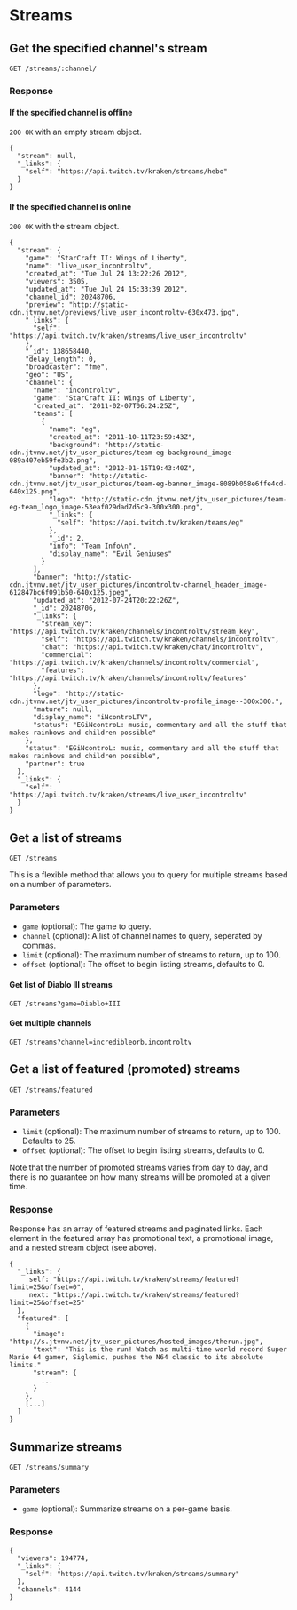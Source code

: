 # Streams

## Get the specified channel's stream

`GET /streams/:channel/`

### Response

#### If the specified channel is offline

`200 OK` with an empty stream object.

    {
      "stream": null,
      "_links": {
        "self": "https://api.twitch.tv/kraken/streams/hebo"
      }
    }

#### If the specified channel is online

`200 OK` with the stream object.

    {
      "stream": {
        "game": "StarCraft II: Wings of Liberty",
        "name": "live_user_incontroltv",
        "created_at": "Tue Jul 24 13:22:26 2012",
        "viewers": 3505,
        "updated_at": "Tue Jul 24 15:33:39 2012",
        "channel_id": 20248706,
        "preview": "http://static-cdn.jtvnw.net/previews/live_user_incontroltv-630x473.jpg",
        "_links": {
          "self": "https://api.twitch.tv/kraken/streams/live_user_incontroltv"
        },
        "_id": 138658440,
        "delay_length": 0,
        "broadcaster": "fme",
        "geo": "US",
        "channel": {
          "name": "incontroltv",
          "game": "StarCraft II: Wings of Liberty",
          "created_at": "2011-02-07T06:24:25Z",
          "teams": [
            {
              "name": "eg",
              "created_at": "2011-10-11T23:59:43Z",
              "background": "http://static-cdn.jtvnw.net/jtv_user_pictures/team-eg-background_image-089a407eb59fe3b2.png",
              "updated_at": "2012-01-15T19:43:40Z",
              "banner": "http://static-cdn.jtvnw.net/jtv_user_pictures/team-eg-banner_image-8089b058e6ffe4cd-640x125.png",
              "logo": "http://static-cdn.jtvnw.net/jtv_user_pictures/team-eg-team_logo_image-53eaf029dad7d5c9-300x300.png",
              "_links": {
                "self": "https://api.twitch.tv/kraken/teams/eg"
              },
              "_id": 2,
              "info": "Team Info\n",
              "display_name": "Evil Geniuses"
            }
          ],
          "banner": "http://static-cdn.jtvnw.net/jtv_user_pictures/incontroltv-channel_header_image-612847bc6f091b50-640x125.jpeg",
          "updated_at": "2012-07-24T20:22:26Z",
          "_id": 20248706,
          "_links": {
            "stream_key": "https://api.twitch.tv/kraken/channels/incontroltv/stream_key",
            "self": "https://api.twitch.tv/kraken/channels/incontroltv",
            "chat": "https://api.twitch.tv/kraken/chat/incontroltv",
            "commercial": "https://api.twitch.tv/kraken/channels/incontroltv/commercial",
            "features": "https://api.twitch.tv/kraken/channels/incontroltv/features"
          },
          "logo": "http://static-cdn.jtvnw.net/jtv_user_pictures/incontroltv-profile_image--300x300.",
          "mature": null,
          "display_name": "iNcontroLTV",
          "status": "EGiNcontroL: music, commentary and all the stuff that makes rainbows and children possible"
        },
        "status": "EGiNcontroL: music, commentary and all the stuff that makes rainbows and children possible",
        "partner": true
      },
      "_links": {
        "self": "https://api.twitch.tv/kraken/streams/live_user_incontroltv"
      }
    }

## Get a list of streams

`GET /streams`

This is a flexible method that allows you to query for multiple streams based on a number of parameters.

### Parameters

- `game` (optional): The game to query.
- `channel` (optional): A list of channel names to query, seperated by commas.
- `limit` (optional): The maximum number of streams to return, up to 100.
- `offset` (optional): The offset to begin listing streams, defaults to 0.

#### Get list of Diablo III streams

`GET /streams?game=Diablo+III`

#### Get multiple channels

`GET /streams?channel=incredibleorb,incontroltv`

## Get a list of featured (promoted) streams

`GET /streams/featured`

### Parameters

- `limit` (optional): The maximum number of streams to return, up to 100. Defaults to 25.
- `offset` (optional): The offset to begin listing streams, defaults to 0.

Note that the number of promoted streams varies from day to day, and there is no guarantee on how many streams will be promoted at a given time.

### Response
    
Response has an array of featured streams and paginated links. Each element in the featured array has promotional text, a promotional image, and a nested stream object (see above).

    {
      "_links": {
         self: "https://api.twitch.tv/kraken/streams/featured?limit=25&offset=0",
         next: "https://api.twitch.tv/kraken/streams/featured?limit=25&offset=25"
      },
      "featured": [
        {
          "image": "http://s.jtvnw.net/jtv_user_pictures/hosted_images/therun.jpg",
          "text": "This is the run! Watch as multi-time world record Super Mario 64 gamer, Siglemic, pushes the N64 classic to its absolute limits."
          "stream": {
            ...
          }
        },
        [...]
      ]
    }
    
## Summarize streams

`GET /streams/summary` <a id="summary"/>

### Parameters

- `game` (optional): Summarize streams on a per-game basis.

### Response

    {
      "viewers": 194774,
      "_links": {
        "self": "https://api.twitch.tv/kraken/streams/summary"
      },
      "channels": 4144
    }
